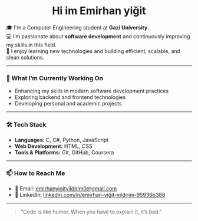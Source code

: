 <h1 align="center">Hi im Emirhan yiğit</h1>

🎓 I'm a Computer Engineering student at **Gazi University**.  
💻 I’m passionate about **software development** and continuously improving my skills in this field.  
🚀 I enjoy learning new technologies and building efficient, scalable, and clean solutions.  

---

### 🧠 What I’m Currently Working On
- Enhancing my skills in modern software development practices  
- Exploring backend and frontend technologies  
- Developing personal and academic projects  

---

### 🛠️ Tech Stack
- **Languages:** C, C#, Python, JavaScript  
- **Web Development:** HTML, CSS
- **Tools & Platforms:** Git, GitHub, Coursera

---

### 📫 How to Reach Me
- 📧 Email: [emirhanyigityildirim0@gmail.com](mailto:emirhanyigityildirim0@gmail.com)  
- 💼 LinkedIn: [linkedin.com/in/emirhan-yiğit-yıldırım-95936b388](https://www.linkedin.com/in/emirhan-yiğit-yıldırım-95936b388)


---


> “Code is like humor. When you have to explain it, it’s bad.” 
